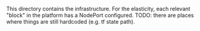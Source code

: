 This directory contains the infrastructure.
For the elasticity, each relevant "block" in the platform has a NodePort configured.
TODO: there are places where things are still hardcoded (e.g. tf state path).
